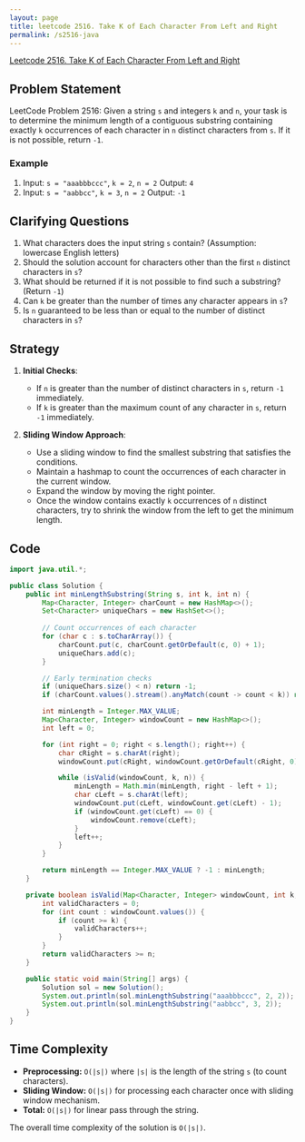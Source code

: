 ```yaml
---
layout: page
title: leetcode 2516. Take K of Each Character From Left and Right
permalink: /s2516-java
---
```

[Leetcode 2516. Take K of Each Character From Left and Right](https://algoadvance.github.io/algoadvance/l2516)
## Problem Statement
LeetCode Problem 2516: Given a string `s` and integers `k` and `n`, your task is to determine the minimum length of a contiguous substring containing exactly `k` occurrences of each character in `n` distinct characters from `s`. If it is not possible, return `-1`.

### Example
1. Input: `s = "aaabbbccc"`, `k = 2`, `n = 2`
   Output: `4`
2. Input: `s = "aabbcc"`, `k = 3`, `n = 2`
   Output: `-1`

## Clarifying Questions
1. What characters does the input string `s` contain? (Assumption: lowercase English letters)
2. Should the solution account for characters other than the first `n` distinct characters in `s`?
3. What should be returned if it is not possible to find such a substring? (Return `-1`)
4. Can `k` be greater than the number of times any character appears in `s`?
5. Is `n` guaranteed to be less than or equal to the number of distinct characters in `s`?

## Strategy
1. **Initial Checks**:
   - If `n` is greater than the number of distinct characters in `s`, return `-1` immediately.
   - If `k` is greater than the maximum count of any character in `s`, return `-1` immediately.

2. **Sliding Window Approach**:
   - Use a sliding window to find the smallest substring that satisfies the conditions.
   - Maintain a hashmap to count the occurrences of each character in the current window.
   - Expand the window by moving the right pointer.
   - Once the window contains exactly `k` occurrences of `n` distinct characters, try to shrink the window from the left to get the minimum length.

## Code

```java
import java.util.*;

public class Solution {
    public int minLengthSubstring(String s, int k, int n) {
        Map<Character, Integer> charCount = new HashMap<>();
        Set<Character> uniqueChars = new HashSet<>();
        
        // Count occurrences of each character
        for (char c : s.toCharArray()) {
            charCount.put(c, charCount.getOrDefault(c, 0) + 1);
            uniqueChars.add(c);
        }

        // Early termination checks
        if (uniqueChars.size() < n) return -1;
        if (charCount.values().stream().anyMatch(count -> count < k)) return -1;

        int minLength = Integer.MAX_VALUE;
        Map<Character, Integer> windowCount = new HashMap<>();
        int left = 0;

        for (int right = 0; right < s.length(); right++) {
            char cRight = s.charAt(right);
            windowCount.put(cRight, windowCount.getOrDefault(cRight, 0) + 1);

            while (isValid(windowCount, k, n)) {
                minLength = Math.min(minLength, right - left + 1);
                char cLeft = s.charAt(left);
                windowCount.put(cLeft, windowCount.get(cLeft) - 1);
                if (windowCount.get(cLeft) == 0) {
                    windowCount.remove(cLeft);
                }
                left++;
            }
        }

        return minLength == Integer.MAX_VALUE ? -1 : minLength;
    }

    private boolean isValid(Map<Character, Integer> windowCount, int k, int n) {
        int validCharacters = 0;
        for (int count : windowCount.values()) {
            if (count >= k) {
                validCharacters++;
            }
        }
        return validCharacters >= n;
    }

    public static void main(String[] args) {
        Solution sol = new Solution();
        System.out.println(sol.minLengthSubstring("aaabbbccc", 2, 2)); // Output: 4
        System.out.println(sol.minLengthSubstring("aabbcc", 3, 2));    // Output: -1
    }
}
```

## Time Complexity
- **Preprocessing:** `O(|s|)` where `|s|` is the length of the string `s` (to count characters).
- **Sliding Window:** `O(|s|)` for processing each character once with sliding window mechanism.
- **Total:** `O(|s|)` for linear pass through the string.

The overall time complexity of the solution is `O(|s|)`.